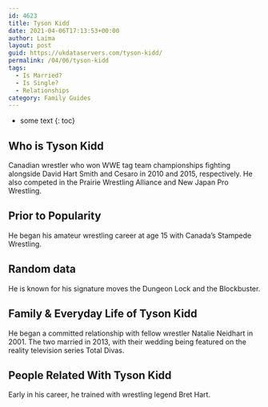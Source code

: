 ```yaml
---
id: 4623
title: Tyson Kidd
date: 2021-04-06T17:13:53+00:00
author: Laima
layout: post
guid: https://ukdataservers.com/tyson-kidd/
permalink: /04/06/tyson-kidd
tags:
  - Is Married?
  - Is Single?
  - Relationships
category: Family Guides
---
```


* some text
{: toc}


## Who is Tyson Kidd
                  
                  
                  
Canadian wrestler who won WWE tag team championships fighting alongside David Hart Smith and Cesaro in 2010 and 2015, respectively. He also competed in the Prairie Wrestling Alliance and New Japan Pro Wrestling.
                  
              
            
              
            
                
                
                
## Prior to Popularity
                  
                  
                  
He began his amateur wrestling career at age 15 with Canada&#8217;s Stampede Wrestling.
                  
              
            
              
            
                
                
                
## Random data
                  
                  
                  
He is known for his signature moves the Dungeon Lock and the Blockbuster.
                  
              
            
              
            
                
                
                
## Family & Everyday Life of Tyson Kidd
                  
                  
                  
He began a committed relationship with fellow wrestler Natalie Neidhart in 2001. The two married in 2013, with their wedding being featured on the reality television series Total Divas.
                  
              
            
              
            
                
                
                
## People Related With Tyson Kidd
                  
                  
                  
Early in his career, he trained with wrestling legend Bret Hart.
                  
              
            
              
            
                
              
            
              
              
            
            
              
            
          
          
          